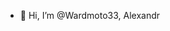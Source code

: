 - 👋 Hi, I’m @Wardmoto33, Alexandr


<!---
Wardmoto33/Wardmoto33 is a ✨ special ✨ repository because its `README.md` (this file) appears on your GitHub profile.
You can click the Preview link to take a look at your changes.
--->
